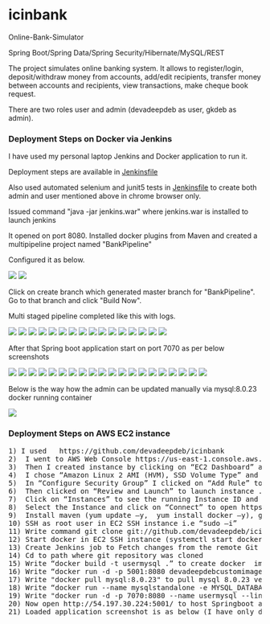 # icinbank
Online-Bank-Simulator

Spring Boot/Spring Data/Spring Security/Hibernate/MySQL/REST

The project simulates online banking system. It allows to register/login, deposit/withdraw money from accounts, add/edit recipients, transfer money between accounts and recipients, view transactions, make cheque book request.

There are two roles user and admin (devadeepdeb as user, gkdeb as admin).

<h3>Deployment Steps on Docker via Jenkins</h3>
<p>I have used my personal laptop Jenkins and Docker application to run it.</p>
<p>Deployment steps are available in <a href="https://github.com/devadeepdeb/icinbank/blob/master/Jenkinsfile">Jenkinsfile</a></p>
<p>Also used automated selenium and junit5 tests in <a href="https://github.com/devadeepdeb/icinbank/blob/master/Jenkinsfile">Jenkinsfile</a> to create both admin and user mentioned above in chrome browser only.</p>
<p>Issued command "java -jar jenkins.war" where jenkins.war is installed to launch jenkins</p>
<p>It opened on port 8080. Installed docker plugins from Maven and created a multipipeline project named "BankPipeline"</p>
<p>Configured it as below.</p>
<img src="Images/BankPipeline Configuration.PNG">
<img src="Images/BankPipeline Configuration-cont.PNG">
<p>Click on create branch which generated master branch for  "BankPipeline". Go to that branch and click "Build Now".</p>
<p>Multi staged pipeline completed like this with logs.</p>
<img src="Images/Multipipeline execution.PNG">
<img src="Images/mv1.PNG">
<img src="Images/mv2.PNG">
<img src="Images/mv3.PNG">
<img src="Images/mv4.PNG">
<img src="Images/mv5.PNG">
<img src="Images/mv6.PNG">
<img src="Images/mv7.PNG">
<img src="Images/mv8.PNG">
<img src="Images/mv9.PNG">
<img src="Images/mv10.PNG">
<img src="Images/mv11.PNG">
<img src="Images/mv12.PNG">
<img src="Images/mv13.PNG">
<img src="Images/mv14.PNG">
<img src="Images/mv15.PNG">
<p>After that Spring boot application start on port 7070 as per below screenshots</p>
<img src="Images/Boot1.PNG">
<img src="Images/Boot2.PNG">
<img src="Images/Boot3.PNG">
<img src="Images/Boot4.PNG">
<img src="Images/Boot5.PNG">
<img src="Images/Boot6.PNG">
<img src="Images/Boot7.PNG">
<img src="Images/Boot8.PNG">
<img src="Images/Boot9.PNG">
<img src="Images/Boot10.PNG">
<img src="Images/Boot11.PNG">
<img src="Images/Boot12.PNG">
<img src="Images/Boot13.PNG">
<img src="Images/Boot14.PNG">
<img src="Images/Boot15.PNG">
<img src="Images/Boot16.PNG">
<img src="Images/Boot17.PNG">
<img src="Images/Boot18.PNG">
<img src="Images/Boot19.PNG">
<img src="Images/Boot20.PNG">
<p>Below is the way how the admin can be updated manually via mysql:8.0.23 docker running container</p>
<img src="Images/AdminRole update in db.PNG">
<h3>Deployment Steps on AWS EC2 instance</h3>
<pre>
1) I used	https://github.com/devadeepdeb/icinbank
2)	I went to AWS Web Console https://us-east-1.console.aws.amazon.com/console/home?region=us-east-1# and selected EC2 in Services
3)	Then I created instance by clicking on “EC2 Dashboard” and then “Launch Instance”.
4)	I chose “Amazon Linux 2 AMI (HVM), SSD Volume Type” and “t2 micro type” and proceeded with default settings of “Configure Instance”, “Add Storage”, “Add Tags”.
5)	In “Configure Security Group” I clicked on “Add Rule” to add Type “All traffic” and Source “Anywhere” to be visisble to everyone without any access restriction.
6)	Then clicked on “Review and Launch” to launch instance . The instance will come in “Running State”
7)	Click on “Instances” to see the running Instance ID and note down the Public Ipv4 for my running instance.
8)	Select the Instance and click on “Connect” to open https://console.aws.amazon.com/ec2/v2/connect/ec2-user/yourinstance (EC2 SSH instance or machine)
9)	Install maven (yum update –y,  yum install docker –y), git (yum install git –y), docker (yum install docker  –y), jenkins (yum install jenkins  –y), on EC2 SSH instance and check versions of git (git –version), docker (docker –version), maven (mvn –v) to confirm.
10)	SSH as root user in EC2 SSH instance i.e “sudo –i”
11)	Write command git clone git://github.com/devadeepdeb/icinbank.git in EC2 SSH instance
12)	Start docker in EC2 SSH instance (systemctl start docker)
13)	Create Jenkins job to Fetch changes from the remote Git repository https://github.com/devadeepdeb/icinbank
14)	Cd to path where git repository was cloned
15)	Write “docker build -t usermysql .” to create docker  image on above cloned repo
16)	Write “docker run -d -p 5001:8080 devadeepdebcustomimage” to create docker image on above cloned repo
17)	Write "docker pull mysql:8.0.23" to pull mysql 8.0.23 version image on above repo
18)	Write “docker run --name mysqlstandalone -e MYSQL_DATABASE=bootdb -e MYSQL_ROOT_PASSWORD=devadeep -e MYSQL_ROOT_USER=root -d mysql:8.0.23" to run mysql container
19)	Write "docker run -d -p 7070:8080 --name usermysql --link mysqlstandalone:mysql usermysql" to run application container
20)	Now open http://54.197.30.224:5001/ to host Springboot application docker container on AWS EC2 instance for end users.
21)	Loaded application screenshot is as below (I have only deployed in AWS EC2 instance. We also need to configure mysql db table updates for admin user , which is only performed via Jenkins. I have not used Jenkins in AWS deployment)
</pre>
